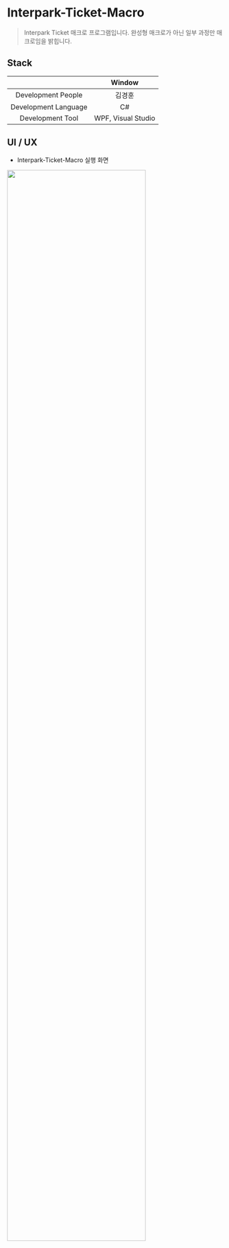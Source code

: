 # Interpark-Ticket-Macro
> Interpark Ticket 매크로 프로그램입니다. 완성형 매크로가 아닌 일부 과정만 매크로임을 밝힙니다.

## Stack
||Window|
|:------:|:---:|
|Development People|김경훈|
|Development Language|C#|
|Development Tool|WPF, Visual Studio|

## UI / UX
- Interpark-Ticket-Macro 실행 화면

<img src="https://user-images.githubusercontent.com/48943501/90465534-84cbce00-e14a-11ea-8f8b-aa85a13be9a0.PNG" width="80%"></img>
